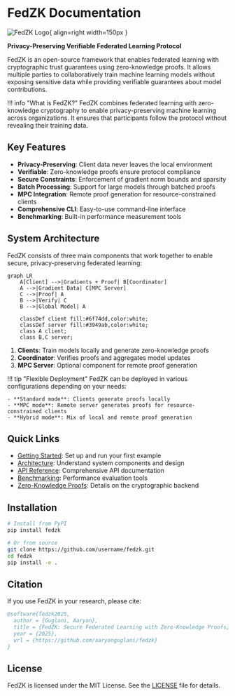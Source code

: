 # FedZK Documentation

![FedZK Logo](images/logo.png){ align=right width=150px }

**Privacy-Preserving Verifiable Federated Learning Protocol**

FedZK is an open-source framework that enables federated learning with cryptographic trust guarantees using zero-knowledge proofs. It allows multiple parties to collaboratively train machine learning models without exposing sensitive data while providing verifiable guarantees about model contributions.

!!! info "What is FedZK?"
    FedZK combines federated learning with zero-knowledge cryptography to enable privacy-preserving machine learning across organizations. It ensures that participants follow the protocol without revealing their training data.

## Key Features

- **Privacy-Preserving**: Client data never leaves the local environment
- **Verifiable**: Zero-knowledge proofs ensure protocol compliance
- **Secure Constraints**: Enforcement of gradient norm bounds and sparsity
- **Batch Processing**: Support for large models through batched proofs
- **MPC Integration**: Remote proof generation for resource-constrained clients
- **Comprehensive CLI**: Easy-to-use command-line interface
- **Benchmarking**: Built-in performance measurement tools

## System Architecture

FedZK consists of three main components that work together to enable secure, privacy-preserving federated learning:

```mermaid
graph LR
    A[Client] -->|Gradients + Proof| B[Coordinator]
    A -->|Gradient Data| C[MPC Server]
    C -->|Proof| A
    B -->|Verify| C
    B -->|Global Model| A
    
    classDef client fill:#6f74dd,color:white;
    classDef server fill:#3949ab,color:white;
    class A client;
    class B,C server;
```

1. **Clients**: Train models locally and generate zero-knowledge proofs
2. **Coordinator**: Verifies proofs and aggregates model updates
3. **MPC Server**: Optional component for remote proof generation

!!! tip "Flexible Deployment"
    FedZK can be deployed in various configurations depending on your needs:
    
    - **Standard mode**: Clients generate proofs locally
    - **MPC mode**: Remote server generates proofs for resource-constrained clients
    - **Hybrid mode**: Mix of local and remote proof generation

## Quick Links

- [Getting Started](getting_started.md): Set up and run your first example
- [Architecture](architecture.md): Understand system components and design
- [API Reference](api_reference.md): Comprehensive API documentation
- [Benchmarking](benchmarking.md): Performance evaluation tools
- [Zero-Knowledge Proofs](zk_proofs.md): Details on the cryptographic backend

## Installation

```bash
# Install from PyPI
pip install fedzk

# Or from source
git clone https://github.com/username/fedzk.git
cd fedzk
pip install -e .
```

## Citation

If you use FedZK in your research, please cite:

```bibtex
@software{fedzk2025,
  author = {Guglani, Aaryan},
  title = {FedZK: Secure Federated Learning with Zero-Knowledge Proofs},
  year = {2025},
  url = {https://github.com/aaryanguglani/fedzk}
}
```

## License

FedZK is licensed under the MIT License. See the [LICENSE](https://github.com/username/fedzk/blob/main/LICENSE) file for details. 